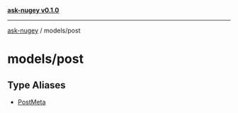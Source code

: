 [**ask-nugey v0.1.0**](../../README.md)

***

[ask-nugey](../../modules.md) / models/post

# models/post

## Type Aliases

- [PostMeta](type-aliases/PostMeta.md)
